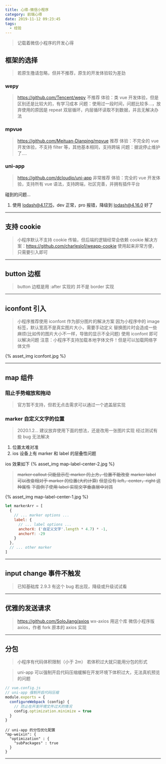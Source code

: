 ```yaml
---
title: 心得-微信小程序
category: 前端心得
date: 2019-11-12 09:23:45
tags:
  - 经验
---
```


> 记载着微信小程序的开发心得

## 框架的选择
> 若原生撸请忽略，但并不推荐，原生的开发体验较为差劲

### wepy
> https://github.com/Tencent/wepy
> 不推荐
> 体验：类 vue 开发体验，但是区别还是比较大的，有学习成本
> 问题：使用过一段时间，问题比较多...，放弃使用的原因是 repeat 双层循环，内层循环读取不到数据，并且无解决办法

### mpvue
> https://github.com/Meituan-Dianping/mpvue
> 推荐
> 体验：不完全的 vue 开发体验，不支持 filter 等，其他基本相同，支持跨端
> 问题：据说停止维护了....

### uni-app
> https://github.com/dcloudio/uni-app
> 非常推荐
> 体验：完全的 vue 开发体验，支持所有 vue 语法，支持跨端，社区完善，并拥有插件平台

碰到的问题...
1. 使用 lodash@4.17.15，dev 正常，pro 报错，降级到 lodash@4.16.0 好了

------------------------------------------------------------------------------

## 支持 cookie
> 小程序默认不支持 cookie 传输，但后端的逻辑经常会依赖 cookie
> 解决方案：https://github.com/charleslo1/weapp-cookie
> 使用起来非常方便，只需要引入即可

------------------------------------------------------------------------------

## button 边框
> button 边框是用 :after 实现的
> 并不是 border 实现

------------------------------------------------------------------------------

## iconfont 引入
> 小程序推荐使用 iconfont 作为部分图片的解决方案
> 因为小程序中的 image 标签，默认宽高不是真实图片大小，需要手动定义
> 替换图片时会造成一些麻烦(比如传的图片大小不一样，导致的显示不全问题)
> 使用 iconfont 即可以解决问题
> 注意：小程序不支持加载本地字体文件！但是可以加载网络字体文件

{% asset_img iconfont.jpg %}

------------------------------------------------------------------------------

## map 组件

### 阻止手势缩放和拖动
> 官方暂不支持，但若无点击需求可以通过一个遮盖层实现

### marker 自定义文字的位置
> 2020.1.2...
> 建议放弃使用下面的想法，还是改用一张图片实现
> 经过测试有些 bug 无法解决

1. 位置太难对准
2. ios 设备上有 marker 和 label 的层叠性问题

ios 效果如下
{% asset_img map-label-center-2.jpg %}

> ~~marker callout 只能显示在 marker 的上方，位置不能改变~~
> ~~marker label 可以改变相对于 marker 的位置(大约计算)~~
> ~~但是没有 left，center，right 这种属性~~
> ~~下面例子使用 label 实现文字垂直居中对其~~

{% asset_img map-label-center-1.jpg %}

```javascript
let markerArr = [
  {
    // ... marker options ...
    label: {
      // ... label options ...
      anchorX: ('自定义文字'.length * 4.7) * -1,
      anchorY: -29
    }
  },
  // ... other marker
]
```

------------------------------------------------------------------------------

## input change 事件不触发
> 已知基础库 2.9.3 有这个 bug
> 若出现，降级或升级试试看

------------------------------------------------------------------------------

## 优雅的发送请求
> https://github.com/SoloJiang/axios
> wx-axios 用这个库
> 微信小程序版 axios，作者 fork 原本的 axios 实现

------------------------------------------------------------------------------

## 分包
> 小程序有代码体积限制（小于 2m）
> 若体积过大就只能用分包的形式

> uni-app 可以强制开启代码压缩缓解在开发环境下体积过大，无法真机预览的问题

```javascript
// vue.config.js
// uni-app 强制开启代码压缩
module.exports = {
  configureWebpack (config) {
    // 防止在开发环境文件过大的情况
    config.optimization.minimize = true
  }
}
```

```
// uni-app 的分包优化配置
"mp-weixin": {
  "optimization" : {
    "subPackages" : true
  }
}
```

------------------------------------------------------------------------------